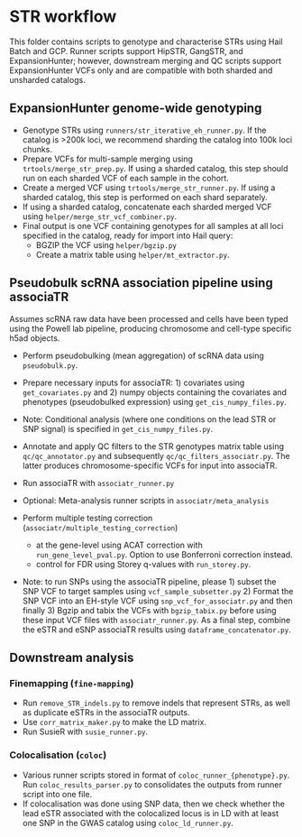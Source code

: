 # STR workflow

This folder contains scripts to genotype and characterise STRs using Hail Batch and GCP.
Runner scripts support HipSTR, GangSTR, and ExpansionHunter; however, downstream merging and QC scripts support ExpansionHunter VCFs only and are compatible with both sharded and unsharded catalogs.

## ExpansionHunter genome-wide genotyping

- Genotype STRs using `runners/str_iterative_eh_runner.py`. If the catalog is >200k loci, we recommend sharding the catalog into 100k loci chunks.
- Prepare VCFs for multi-sample merging using `trtools/merge_str_prep.py`. If using a sharded catalog, this step should run on each sharded VCF of each sample in the cohort.
- Create a merged VCF using `trtools/merge_str_runner.py`. If using a sharded catalog, this step is performed on each shard separately.
- If using a sharded catalog, concatenate each sharded merged VCF using `helper/merge_str_vcf_combiner.py`.
- Final output is one VCF containing genotypes for all samples at all loci specified in the catalog, ready for import into Hail query:
  - BGZIP the VCF using `helper/bgzip.py`
  - Create a matrix table using `helper/mt_extractor.py`.

## Pseudobulk scRNA association pipeline using associaTR

Assumes scRNA raw data have been processed and cells have been typed using the Powell lab pipeline, producing chromosome and cell-type specific h5ad objects.

- Perform pseudobulking (mean aggregation) of scRNA data using `pseudobulk.py`.
- Prepare necessary inputs for associaTR: 1) covariates using `get_covariates.py` and 2) numpy objects containing the covariates and phenotypes (pseudobulked expression) using `get_cis_numpy_files.py`.
- Note: Conditional analysis (where one conditions on the lead STR or SNP signal) is specified in `get_cis_numpy_files.py`. 
- Annotate and apply QC filters to the STR genotypes matrix table using `qc/qc_annotator.py` and subsequently `qc/qc_filters_associatr.py`. The latter produces chromosome-specific VCFs for input into associaTR.
- Run associaTR with `associatr_runner.py`
- Optional: Meta-analysis runner scripts in `associatr/meta_analysis`
- Perform multiple testing correction (`associatr/multiple_testing_correction`)
  - at the gene-level using ACAT correction with `run_gene_level_pval.py`. Option to use Bonferroni correction instead.
  - control for FDR using Storey q-values with `run_storey.py`.

- Note: to run SNPs using the associaTR pipeline, please 1) subset the SNP VCF to target samples using `vcf_sample_subsetter.py` 2) Format the SNP VCF into an EH-style VCF using `snp_vcf_for_associatr.py` and then finally 3) Bgzip and tabix the VCFs with `bgzip_tabix.py` before using these input VCF files with `associatr_runner.py`. As a final step, combine the eSTR and eSNP associaTR results using `dataframe_concatenator.py`. 
 
## Downstream analysis

### Finemapping (`fine-mapping`)

- Run `remove_STR_indels.py` to remove indels that represent STRs, as well as duplicate eSTRs in the associaTR outputs. 
- Use `corr_matrix_maker.py` to make the LD matrix. 
- Run SusieR with `susie_runner.py`. 


### Colocalisation (`coloc`)

- Various runner scripts stored in format of `coloc_runner_{phenotype}.py`. Run `coloc_results_parser.py` to consolidates the outputs from runner script into one file.
- If colocalisation was done using SNP data, then we check whether the lead eSTR associated with the colocalized locus is in LD with at least one SNP in the GWAS catalog using `coloc_ld_runner.py`.
